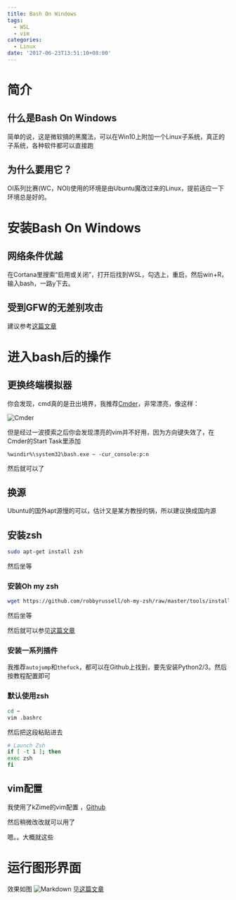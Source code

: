 ```yaml
---
title: Bash On Windows
tags:
  - WSL
  - vim
categories:
  - Linux
date: '2017-06-23T13:51:10+08:00'
---
```


# 简介
## 什么是Bash On Windows

简单的说，这是微软搞的黑魔法，可以在Win10上附加一个Linux子系统，真正的子系统，各种软件都可以直接跑

## 为什么要用它？

OI系列比赛(WC，NOI)使用的环境是由Ubuntu魔改过来的Linux，提前适应一下环境总是好的。
<!--more-->
# 安装Bash On Windows

## 网络条件优越

在Cortana里搜索“启用或关闭”，打开后找到WSL，勾选上，重启，然后win+R，输入bash，一路y下去。

## 受到GFW的无差别攻击

建议参考[这篇文章](http://www.cnblogs.com/VAllen/archive/2017/04/03/BashOnWindowsDownloadAndInstallError.html)

# 进入bash后的操作

## 更换终端模拟器

你会发现，cmd真的是丑出境界，我推荐[Cmder](http://cmder.net/)，非常漂亮，像这样：

![Cmder](http://cmder.net/img/main.jpg)

但是经过一波摸索之后你会发现漂亮的vim并不好用，因为方向键失效了，在Cmder的Start Task里添加

``` 
%windir%\system32\bash.exe ~ -cur_console:p:n
```

然后就可以了

## 换源

Ubuntu的国外apt源慢的可以，估计又是某方教授的锅，所以建议换成国内源

## 安装zsh

```bash
sudo apt-get install zsh
```

然后坐等

### 安装Oh my zsh

 ```bash
wget https://github.com/robbyrussell/oh-my-zsh/raw/master/tools/install.sh -O - | sh
 ```

然后坐等

然后就可以参见[这篇文章](https://zhuanlan.zhihu.com/p/19556676?columnSlug=mactalk)

### 安装一系列插件

我推荐`autojump`和`thefuck`，都可以在Github上找到，要先安装Python2/3。然后按教程配置即可

### 默认使用zsh

```bash
cd ~
vim .bashrc
```

然后把这段粘贴进去

```bash
# Launch Zsh
if [ -t 1 ]; then
exec zsh
fi
```

## vim配置

我使用了kZime的vim配置 ，[Github](https://github.com/kZime/my_vimrc)

然后稍微改改就可以用了

嗯。。大概就这些

# 运行图形界面

效果如图
![Markdown](http://i4.piimg.com/598509/703f19ce2a6f78ae.png)
见[这篇文章](https://leibnizhu.gitlab.io/2016/07/16/Bash-on-Windows%E5%BC%80%E5%90%AFUbuntu-unity%E6%A1%8C%E9%9D%A2%E7%9A%84%E6%96%B9%E6%B3%95/)
